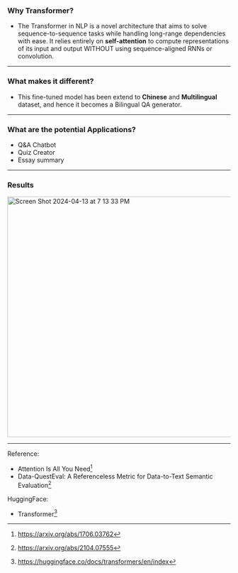 ### Why Transformer?

* The Transformer in NLP is a novel architecture that aims to solve sequence-to-sequence tasks while handling long-range dependencies with ease. It relies entirely on **self-attention** to compute representations of its input and output WITHOUT using sequence-aligned RNNs or convolution.
  
---
### What makes it different?
* This fine-tuned model has been extend to **Chinese** and **Multilingual** dataset, and hence it becomes a Bilingual QA generator.

---
### What are the potential Applications?
* Q&A Chatbot
* Quiz Creator
* Essay summary
  
---
### Results
<img width="542" alt="Screen Shot 2024-04-13 at 7 13 33 PM" src="https://github.com/Cxy990605/Question-Answer-Generator/assets/99168940/b7eeae1a-da93-4e8f-afcb-dc3225e56556">

---
Reference:

* Attention Is All You Need[^1]
* Data-QuestEval: A Referenceless Metric for Data-to-Text Semantic Evaluation[^2]



[^1]: <https://arxiv.org/abs/1706.03762>
[^2]: <https://arxiv.org/abs/2104.07555>  


HuggingFace:
* Transformer[^note]

[^note]: <https://huggingface.co/docs/transformers/en/index>
